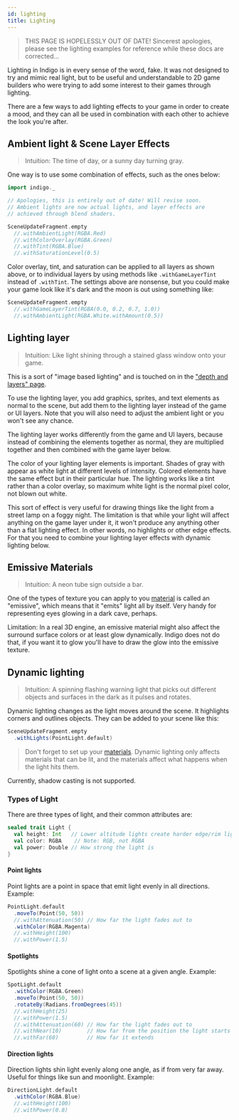 ```yaml
---
id: lighting
title: Lighting
---
```


> THIS PAGE IS HOPELESSLY OUT OF DATE! Sincerest apologies, please see the lighting examples for reference while these docs are corrected...

Lighting in Indigo is in every sense of the word, fake. It was not designed to try and mimic real light, but to be useful and understandable to 2D game builders who were trying to add some interest to their games through lighting.

There are a few ways to add lighting effects to your game in order to create a mood, and they can all be used in combination with each other to achieve the look you're after.

## Ambient light & Scene Layer Effects

> Intuition: The time of day, or a sunny day turning gray.

One way is to use some combination of effects, such as the ones below:

```scala mdoc:silent
import indigo._

// Apologies, this is entirely out of date! Will revise soon.
// Ambient lights are now actual lights, and layer effects are
// achieved through blend shaders.

SceneUpdateFragment.empty
  //.withAmbientLight(RGBA.Red)
  //.withColorOverlay(RGBA.Green)
  //.withTint(RGBA.Blue)
  //.withSaturationLevel(0.5)
```

Color overlay, tint, and saturation can be applied to all layers as shown above, or to individual layers by using methods like `.withGameLayerTint` instead of `.withTint`. The settings above are nonsense, but you could make your game look like it's dark and the moon is out using something like:

```scala
SceneUpdateFragment.empty
  //.withGameLayerTint(RGBA(0.0, 0.2, 0.7, 1.0))
  //.withAmbientLight(RGBA.White.withAmount(0.5))
```

## Lighting layer

> Intuition: Like light shining through a stained glass window onto your game.

This is a sort of "image based lighting" and is touched on in the ["depth and layers" page](depth-and-layers.md).

To use the lighting layer, you add graphics, sprites, and text elements as normal to the scene, but add them to the lighting layer instead of the game or UI layers. Note that you will also need to adjust the ambient light or you won't see any chance.

The lighting layer works differently from the game and UI layers, because instead of combining the elements together as normal, they are multiplied together and then combined with the game layer below.

The color of your lighting layer elements is important. Shades of gray with appear as white light at different levels of intensity. Colored elements have the same effect but in their particular hue. The lighting works like a tint rather than a color overlay, so maximum white light is the normal pixel color, not blown out white.

This sort of effect is very useful for drawing things like the light from a street lamp on a foggy night. The limitation is that while your light will affect anything on the game layer under it, it won't produce any anything other than a flat lighting effect. In other words, no highlights or other edge effects. For that you need to combine your lighting layer effects with dynamic lighting below.

## Emissive Materials

> Intuition: A neon tube sign outside a bar.

One of the types of texture you can apply to you [material](materials.md) is called an "emissive", which means that it "emits" light all by itself. Very handy for representing eyes glowing in a dark cave, perhaps.

Limitation: In a real 3D engine, an emissive material might also affect the surround surface colors or at least glow dynamically. Indigo does not do that, if you want it to glow you'll have to draw the glow into the emissive texture.

## Dynamic lighting

> Intuition: A spinning flashing warning light that picks out different objects and surfaces in the dark as it pulses and rotates.

Dynamic lighting changes as the light moves around the scene. It highlights corners and outlines objects. They can be added to your scene like this:

```scala
SceneUpdateFragment.empty
  .withLights(PointLight.default)
```

> Don't forget to set up your [materials](materials.md). Dynamic lighting only affects materials that can be lit, and the materials affect what happens when the light hits them.

Currently, shadow casting is not supported.

### Types of Light

There are three types of light, and their common attributes are:

```scala
sealed trait Light {
  val height: Int   // Lower altitude lights create harder edge/rim lighting. Higher up lights (> 0) affect the front face of surfaces more.
  val color: RGBA    // Note: RGB, not RGBA
  val power: Double // How strong the light is
}
```

#### Point lights

Point lights are a point in space that emit light evenly in all directions. Example:

```scala mdoc:silent
PointLight.default
  .moveTo(Point(50, 50))
  //.withAttenuation(50) // How far the light fades out to
  .withColor(RGBA.Magenta)
  //.withHeight(100)
  //.withPower(1.5)
```

#### Spotlights

Spotlights shine a cone of light onto a scene at a given angle. Example:

```scala mdoc:silent
SpotLight.default
  .withColor(RGBA.Green)
  .moveTo(Point(50, 50))
  .rotateBy(Radians.fromDegrees(45))
  //.withHeight(25)
  //.withPower(1.5)
  //.withAttenuation(60) // How far the light fades out to
  //.withNear(10)        // How far from the position the light starts
  //.withFar(60)         // How far it extends
```

#### Direction lights

Direction lights shin light evenly along one angle, as if from very far away. Useful for things like sun and moonlight. Example:

```scala mdoc:silent
DirectionLight.default
  .withColor(RGBA.Blue)
  //.withHeight(100)
  //.withPower(0.8)
```
